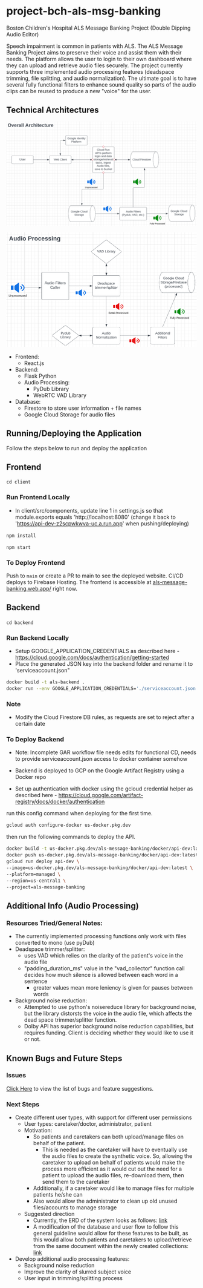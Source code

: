 # project-bch-als-msg-banking

Boston Children's Hospital ALS Message Banking Project (Double Dipping Audio Editor)

Speech impairment is common in patients with ALS. The ALS Message Banking Project aims to preserve their voice and assist them with their needs.
The platform allows the user to login to their own dashboard where they can upload and retrieve audio files securely. The project currently supports three implemented audio processing features (deadspace trimming, file splitting, and audio normalization). The ultimate goal is to have several fully functional filters to enhance sound quality so parts of the audio clips can be reused to produce a new "voice" for the user.

## Technical Architectures

![Architecture Diagram](arch1.png)

![Audio Processing Arch.](arch2.png)

- Frontend:
  - React.js
- Backend:
  - Flask Python
  - Audio Processing: 
    - PyDub Library
    - WebRTC VAD Library
- Database:
  - Firestore to store user information + file names
  - Google Cloud Storage for audio files

## Running/Deploying the Application

Follow the steps below to run and deploy the application

## Frontend

`cd client`

### Run Frontend Locally

- In client/src/components, update line 1 in settings.js so that module.exports equals 'http://localhost:8080' (change it back to 'https://api-dev-z2scpwkwva-uc.a.run.app' when pushing/deploying)

`npm install`

`npm start`

### To Deploy Frontend

Push to `main` or create a PR to main to see the deployed website. CI/CD deploys to Firebase Hosting. The frontend is accessible at [als-message-banking.web.app/](https://als-message-banking.web.app/) right now.

## Backend

`cd backend`

### Run Backend Locally

- Setup GOOGLE_APPLICATION_CREDENTIALS as described here - <https://cloud.google.com/docs/authentication/getting-started>
- Place the generated JSON key into the backend folder and rename it to 'serviceaccount.json"

```bash
docker build -t als-backend .
docker run --env GOOGLE_APPLICATION_CREDENTIALS='./serviceaccount.json' -p 8080:8080 als-backend
```
### Note
- Modify the Cloud Firestore DB rules, as requests are set to reject after a certain date

### To Deploy Backend

- Note: Incomplete GAR workflow file needs edits for functional CD, needs to provide serviceaccount.json access to docker container somehow

- Backend is deployed to GCP on the Google Artifact Registry using a Docker repo

- Set up authentication with docker using the gcloud credential helper as described here - <https://cloud.google.com/artifact-registry/docs/docker/authentication>

run this config command when deploying for the first time.

```bash
gcloud auth configure-docker us-docker.pkg.dev
```

then run the following commands to deploy the API.

```bash
docker build -t us-docker.pkg.dev/als-message-banking/docker/api-dev:latest .
docker push us-docker.pkg.dev/als-message-banking/docker/api-dev:latest
gcloud run deploy api-dev \
--image=us-docker.pkg.dev/als-message-banking/docker/api-dev:latest \
--platform=managed \
--region=us-central1 \
--project=als-message-banking
```

## Additional Info (Audio Processing)

### Resources Tried/General Notes:
- The currently implemented processing functions only work with files converted to mono (use pyDub)
- Deadspace trimmer/splitter:
  - uses VAD which relies on the clarity of the patient's voice in the audio file
  - "padding_duration_ms" value in the "vad_collector" function call decides how much silence is allowed between each word in a sentence 
    - greater values mean more leniency is given for pauses between words 
- Background noise reduction:
  - Attempted to use python's noisereduce library for background noise, but the library distorsts the voice in the audio file, which affects the dead space trimmer/splitter function.
  - Dolby API has superior background noise reduction capabilities, but requires funding. Client is deciding whether they would like to use it or not.

## Known Bugs and Future Steps

### Issues

[Click Here](https://github.com/BU-Spark/se-bch-als-msg-banking/issues) to view the list of bugs and feature suggestions.

### Next Steps

- Create different user types, with support for different user permissions
  - User types: caretaker/doctor, administrator, patient
  - Motivation:
    - So patients and caretakers can both upload/manage files on behalf of the patient.
      - This is needed as the caretaker will have to eventually use the audio files to create the synthetic voice. So, allowing the caretaker to upload on behalf of patients would make the process more efficient as it would cut out the need for a patient to upload the audio files, re-download them, then send them to the caretaker
    - Additionally, if a caretaker would like to manage files for multiple patients he/she can
    - Also would allow the administrator to clean up old unused files/accounts to manage storage
  - Suggested direction
    - Currently, the ERD of the system looks as follows: [link](https://excalidraw.com/#json=-LCSG-ShDmak9AprUI9LT,zhR7TQiJovH9fbLHI2MJsA)
    - A modification of the database and user flow to follow this general guideline would allow for these features to be built, as this would allow both patients and caretakers to upload/retrieve from the same document within the newly created collections: [link](https://excalidraw.com/#json=21EzZvSgTpRM558zRtxWx,e5qdQqTUEmp2myNCfwgo-g)
- Develop additional audio processing features: 
  - Background noise reduction
  - Improve the clarity of slurred subject voice
  - User input in trimming/splitting process